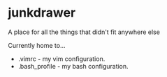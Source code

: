 # junkdrawer
A place for all the things that didn't fit anywhere else

Currently home to...
- .vimrc - my vim configuration.
- .bash_profile - my bash configuration.
